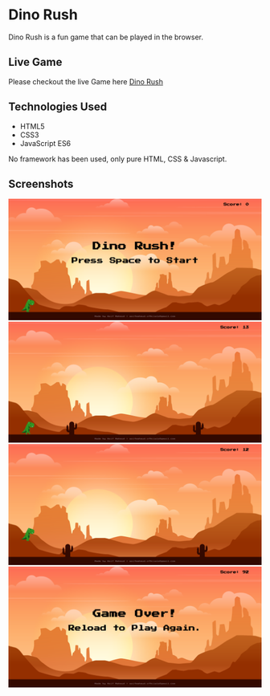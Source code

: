 # Dino Rush

Dino Rush is a fun game that can be played in the browser.

## Live Game

Please checkout the live Game here [Dino Rush](https://asif-mahmud25.github.io/dino-rush/)

## Technologies Used

* HTML5
* CSS3
* JavaScript ES6

No framework has been used, only pure HTML, CSS & Javascript.

## Screenshots

![start-game-page](./images/dino-rush-ss1.png)
![ingame1](./images/dino-rush-ss2.png)
![ingame2](./images/dino-rush-ss3.png)
![game-over-page](./images/dino-rush-ss4.png)